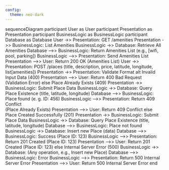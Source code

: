 ```yaml
---
config:
  theme: neo-dark
---
```

sequenceDiagram
  participant User as User
  participant Presentation as Presentation
  participant BusinessLogic as BusinessLogic
  participant Database as Database
  User ->> Presentation: GET /amenities
  Presentation ->> BusinessLogic: List Amenities
  BusinessLogic ->> Database: Retrieve All Amenities
  Database -->> BusinessLogic: Return Amenities List (e.g., [wifi, pool, parking])
  BusinessLogic -->> Presentation: Send Amenities List
  Presentation -->> User: Return 200 OK (Amenities List)
  User ->> Presentation: POST /places (title, description, price, latitude, longitude, list[amenities])
  Presentation ->> Presentation: Validate Format
  alt Invalid Input Data (400)
    Presentation -->> User: Return 400 Bad Request (Validation Error)
  else Place Already Exists (409)
    Presentation ->> BusinessLogic: Submit Place Data
    BusinessLogic ->> Database: Query Place Existence (title, latitude, longitude)
    Database -->> BusinessLogic: Place found (e. g. ID: 456)
    BusinessLogic -->> Presentation: Return 409 Conflict<br>(Place Already Exists)
    Presentation -->> User: Return 409 Conflict
  else Place Created Successfully (201)
    Presentation ->> BusinessLogic: Submit Place Data
    BusinessLogic ->> Database: Query Place Existence (title, latitude, longitude)
    Database -->> BusinessLogic: Place not found
    BusinessLogic ->> Database: Insert new Place (data)
    Database -->> BusinessLogic: Success (Place ID: 123)
    BusinessLogic -->> Presentation: Return 201 Created (Place ID: 123)
    Presentation -->> User: Return 201 Created (Place ID: 123)
  else Internal Server Error (500)
    BusinessLogic ->> Database: (Any operation, e.g., Insert new Place)
    Database -->> BusinessLogic: Error
    BusinessLogic -->> Presentation: Return 500 Internal Server Error
    Presentation -->> User: Return 500 Internal Server Error
  end
